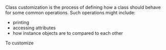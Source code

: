 Class customization is the process of defining how a class should behave for some common operations. Such operations might include:

- printing
- accessing attributes
- how instance objects are to compared to each other

To customize